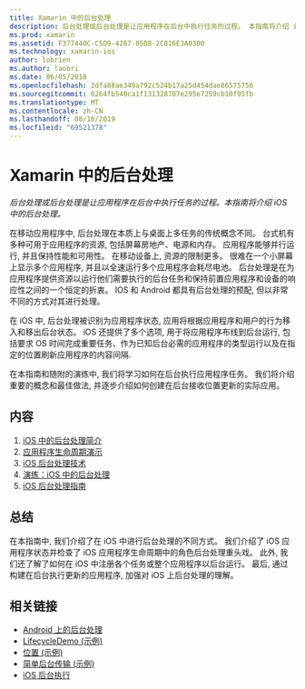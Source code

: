 ```yaml
---
title: Xamarin 中的后台处理
description: 后台处理或后台处理是让应用程序在后台中执行任务的过程。 本指南将介绍 iOS 中的后台处理。
ms.prod: xamarin
ms.assetid: F377440C-C5D9-4267-85D8-2C816E3A0300
ms.technology: xamarin-ios
author: lobrien
ms.author: laobri
ms.date: 06/05/2018
ms.openlocfilehash: 2dfa88ae349a792c524b17a25d454dae86575756
ms.sourcegitcommit: 6264fb540ca1f131328707e295e7259cb10f95fb
ms.translationtype: MT
ms.contentlocale: zh-CN
ms.lasthandoff: 08/16/2019
ms.locfileid: "69521378"
---
```

# <a name="backgrounding-in-xamarinios"></a>Xamarin 中的后台处理

_后台处理或后台处理是让应用程序在后台中执行任务的过程。本指南将介绍 iOS 中的后台处理。_

在移动应用程序中, 后台处理在本质上与桌面上多任务的传统概念不同。 台式机有多种可用于应用程序的资源, 包括屏幕房地产、电源和内存。 应用程序能够并行运行, 并且保持性能和可用性。 在移动设备上, 资源的限制更多。 很难在一个小屏幕上显示多个应用程序, 并且以全速运行多个应用程序会耗尽电池。 后台处理是在为应用程序提供资源以运行他们需要执行的后台任务和保持前置应用程序和设备的响应性之间的一个恒定的折衷。 IOS 和 Android 都具有后台处理的预配, 但以非常不同的方式对其进行处理。

在 iOS 中, 后台处理被识别为应用程序状态, 应用将根据应用程序和用户的行为移入和移出后台状态。 iOS 还提供了多个选项, 用于将应用程序布线到后台运行, 包括要求 OS 时间完成重要任务、作为已知后台必需的应用程序的类型运行以及在指定的位置刷新应用程序的内容间隔.

在本指南和随附的演练中, 我们将学习如何在后台执行应用程序任务。 我们将介绍重要的概念和最佳做法, 并逐步介绍如何创建在后台接收位置更新的实际应用。

## <a name="contents"></a>内容

1. [iOS 中的后台处理简介](~/ios/app-fundamentals/backgrounding/introduction-to-backgrounding-in-ios.md)
1. [应用程序生命周期演示](~/ios/app-fundamentals/backgrounding/application-lifecycle-demo.md)
1. [iOS 后台处理技术](~/ios/app-fundamentals/backgrounding/ios-backgrounding-techniques/index.md)
1. [演练：iOS 中的后台处理](~/ios/app-fundamentals/backgrounding/ios-backgrounding-walkthroughs/index.md)
1. [iOS 后台处理指南](~/ios/app-fundamentals/backgrounding/ios-backgrounding-guidance.md)

## <a name="summary"></a>总结

在本指南中, 我们介绍了在 iOS 中进行后台处理的不同方式。 我们介绍了 iOS 应用程序状态并检查了 iOS 应用程序生命周期中的角色后台处理重头戏。 此外, 我们还了解了如何在 iOS 中注册各个任务或整个应用程序以后台运行。 最后, 通过构建在后台执行更新的应用程序, 加强对 iOS 上后台处理的理解。



## <a name="related-links"></a>相关链接

- [Android 上的后台处理](~/android/app-fundamentals/services/index.md)
- [LifecycleDemo (示例)](https://docs.microsoft.com/samples/xamarin/ios-samples/lifecycledemo)
- [位置 (示例)](https://docs.microsoft.com/samples/xamarin/ios-samples/location)
- [简单后台传输 (示例)](https://docs.microsoft.com/samples/xamarin/ios-samples/simplebackgroundtransfer)
- [iOS 后台执行](https://developer.apple.com/library/ios/documentation/iPhone/Conceptual/iPhoneOSProgrammingGuide/BackgroundExecution/BackgroundExecution.html)

